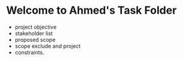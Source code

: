 # Welcome to Ahmed's Task Folder

- project objective
- stakeholder list
- proposed scope
- scope exclude and project
- constraints.